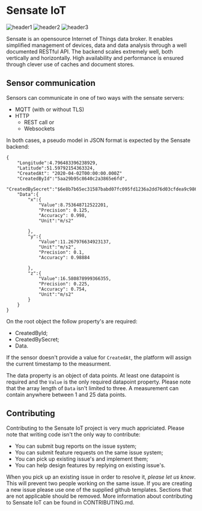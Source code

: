 ﻿# Sensate IoT

![header1] ![header2] ![header3]

Sensate is an opensource Internet of Things data broker. It enables
simplified management of devices, data and data analysis through a
well documented RESTful API. The backend scales extremely well, both
vertically and horizontally. High availability and performance is
ensured through clever use of caches and document stores.

[header1]: https://github.com/sensate-iot/SensateService/workflows/Docker/badge.svg "Docker Build"
[header2]: https://github.com/sensate-iot/SensateService/workflows/Format%20check/badge.svg ".NET format"
[header3]: https://img.shields.io/badge/version-v0.5.1-informational "Sensate IoT version"

## Sensor communication

Sensors can communicate in one of two ways with the sensate servers:

* MQTT (with or without TLS)
* HTTP
	* REST call or
	* Websockets

In both cases, a pseudo model in JSON format is expected by the Sensate backend:

```
{
	"Longitude":4.796483396238929,
	"Latitude":51.59792154363324,
	"CreatedAt": "2020-04-02T00:00:00.000Z"
	"CreatedById":"5aa29b95c8640c2a3865e6fd",
	"CreatedBySecret":"$6e8b7b65ec31587babd07fc095fd1236a2dd76d03cfdea9c9864306e3b1c1342==",
	"Data":{
		"x":{
			"Value":8.753648712522201,
			"Precision": 0.125,
			"Accuracy": 0.998,
			"Unit":"m/s2"

		},
		"y":{
			"Value":11.267976634923137,
			"Unit":"m/s2",
			"Precision": 0.1,
			"Accuracy": 0.98884

		},
		"z":{
			"Value":16.580878999366355,
			"Precision": 0.225,
			"Accuracy": 0.754,
			"Unit":"m/s2"
		}
	}
}
```

On the root object the follow property's are required:

* CreatedById;
* CreatedBySecret;
* Data.

If the sensor doesn't provide a value for `CreatedAt`, the platform will assign
the current timestamp to the measurment.

The data property is an object of data points. At least one datapoint is required
and the `Value` is the only required datapoint property. Please note that the array
length of ```Data``` isn't limited to three. A measurement can contain anywhere
between 1 and 25 data points.

## Contributing

Contributing to the Sensate IoT project is very much appriciated. Please note that
writing code isn't the only way to contribute:

* You can submit bug reports on the issue system;
* You can submit feature requests on the same issue system;
* You can pick up existing issue's and implement them;
* You can help design features by replying on existing issue's.

When you pick up an existing issue in order to resolve it, *please let us know*. This will
prevent two people working on the same issue. If you are creating a new issue
please use one of the supplied github templates. Sections that are not applicable should
be removed. More information about contributing to Sensate IoT can be found in CONTRIBUTING.md.
